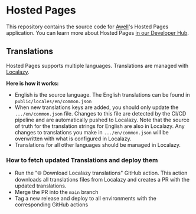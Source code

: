 # Hosted Pages

This repository contains the source code for [Awell](https://www.awell.health)'s Hosted Pages application. You can learn more about Hosted Pages [in our Developer Hub](https://developers.awellhealth.com/awell-orchestration/docs/activities/awell-hosted-pages/what-are-awell-hosted-pages).

## Translations

Hosted Pages supports multiple languages. Translations are managed with [Localazy](https://localazy.com/).

**Here is how it works:**

- English is the source language. The English translations can be found in `public/locales/en/common.json`
- When new translations keys are added, you should only update the `.../en/common.json` file. Changes to this file are detected by the CI/CD pipeline and are automatically pushed to Localazy. Note that the source of truth for the translation strings for English are also in Localazy. Any changes to translations you make in `.../en/common.json` will be overwritten with what is configured in Localazy.
- Translations for all other languages should be managed in Localazy.

### How to fetch updated Translations and deploy them

- Run the "🌐 Download Localazy translations" GitHub action. This action downloads all translations files from Localazy and creates a PR with the updated translations.
- Merge the PR into the `main` branch
- Tag a new release and deploy to all environments with the corresponding GitHub actions



